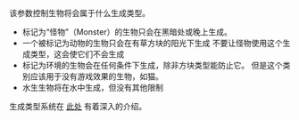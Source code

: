 该参数控制生物将会属于什么生成类型。

* 标记为“怪物”（Monster）的生物只会在黑暗处或晚上生成。
* 一个被标记为动物的生物只会在有草方块的阳光下生成 不要让怪物使用这个生成类型，这会使它们不会生成
* 标记为环境的生物会在任何条件下生成，除非方块类型能防止它。 但是这个类别应该用于没有游戏效果的生物，如猫。
* 水生生物将在水中生成，但没有其他限制

生成类型系统在 [此处](https://mcreator.net/wiki/mob-spawning-parameters) 有着深入的介绍。